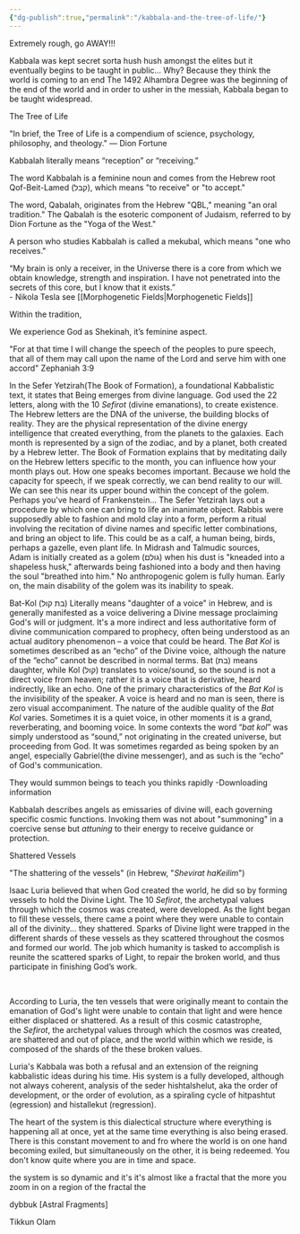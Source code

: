 ```yaml
---
{"dg-publish":true,"permalink":"/kabbala-and-the-tree-of-life/"}
---
```


Extremely rough, go AWAY!!! 

Kabbala was kept secret sorta hush hush amongst the elites
but it eventually begins to be taught in public...
Why?
Because they think the world is coming to an end
The 1492 Alhambra Degree was the beginning of the end of the world and  in order to usher in the messiah, Kabbala began to be taught widespread. 




The Tree of Life 

"In brief, the Tree of Life is a compendium of science, psychology,
philosophy, and theology." — Dion Fortune


Kabbalah literally means “reception” or “receiving.”


The word Kabbalah is a feminine noun and comes from the Hebrew root Qof-Beit-Lamed (קבל), which means "to receive" or "to accept."

The word, Qabalah, originates from the Hebrew "QBL," meaning "an oral
tradition." The Qabalah is the esoteric component of Judaism, referred to
by Dion Fortune as the "Yoga of the West."


A person who studies Kabbalah is called a mekubal, which means "one who receives."

“My brain is only a receiver, in the Universe there is a core from which we obtain knowledge, strength and inspiration. I have not penetrated into the secrets of this core, but I know that it exists.”  
	- Nikola Tesla 
		see [[Morphogenetic Fields\|Morphogenetic Fields]]


Within the tradition, 

We experience God as Shekinah, it’s feminine aspect. 


"For at that time I will change the speech of the peoples to pure speech, that all of them may call upon the name of the Lord and serve him with one accord"
	Zephaniah 3:9 

In the Sefer Yetzirah(The Book of Formation), a foundational Kabbalistic text, it states that Being emerges from divine language. God used the 22 letters, along with the 10 _Sefirot_ (divine emanations), to create existence. The Hebrew letters are the DNA of the universe, the building blocks of reality. They are the physical representation of the divine energy intelligence that created everything, from the planets to the galaxies. Each month is represented by a sign of the zodiac, and by a planet, both created by a Hebrew letter. The Book of Formation explains that by meditating daily on the Hebrew letters specific to the month, you can influence how your month plays out. How one speaks becomes important. Because we hold the capacity for speech, if we speak correctly, we can bend reality to our will. We can see this near its upper bound within the concept of the golem. Perhaps you've heard of Frankenstein... The Sefer Yetzirah lays out a procedure by which one can bring to life an inanimate object. Rabbis were supposedly able to fashion and mold clay into a form, perform a ritual involving the recitation of divine names and specific letter combinations, and bring an object to life. This could be as a calf, a human being, birds, perhaps a gazelle, even plant life. In Midrash and Talmudic sources, Adam is initially created as a golem (גולם) when his dust is "kneaded into a shapeless husk," afterwards being fashioned into a body and then having the soul "breathed into him." No anthropogenic golem is fully human. Early on, the main disability of the golem was its inability to speak. 

Bat-Kol (בת קול) Literally means "daughter of a voice" in Hebrew, and is generally manifested as a voice delivering a Divine message proclaiming God's will or judgment. It's a more indirect and less authoritative form of divine communication compared to prophecy, often being understood as an actual auditory phenomenon – a voice that could be heard. The _Bat Kol_ is sometimes described as an “echo” of the Divine voice, although the nature of the “echo” cannot be described in normal terms. Bat (בת) means daughter, while Kol (קול) translates to voice/sound, so the sound is not a direct voice from heaven; rather it is a voice that is derivative, heard indirectly, like an echo. One of the primary characteristics of the _Bat Kol_ is the invisibility of the speaker. A voice is heard and no man is seen, there is zero visual accompaniment. The nature of the audible quality of the _Bat Kol_ varies. Sometimes it is a quiet voice, in other moments it is a grand, reverberating, and booming voice. In some contexts the word “_bat kol_” was simply understood as “sound,” not originating in the created universe, but proceeding from God. It was sometimes regarded as being spoken by an angel, especially Gabriel(the divine messenger), and as such is the “echo” of God's communication. 





They would summon beings to teach you thinks rapidly 
-Downloading information 


Kabbalah describes angels as emissaries of divine will, each governing specific cosmic functions. Invoking them was not about "summoning" in a coercive sense but _attuning_ to their energy to receive guidance or protection.


Shattered Vessels

"The shattering of the vessels" (in Hebrew, "_Shevirat haKeilim_")

Isaac Luria believed that when God created the world, he did so by forming vessels to hold the Divine Light. The 10 _Sefirot_, the archetypal values through which the cosmos was created, were developed. As the light began to fill these vessels, there came a point where they were unable to contain all of the divinity... they shattered. Sparks of Divine light were trapped in the different shards of these vessels as they scattered throughout the cosmos and formed our world. The job which humanity is tasked to accomplish is reunite the scattered sparks of Light, to repair the broken world, and thus participate in finishing God’s work. 



[  
](https://findingourwayhome.blog/wp-content/uploads/2013/11/light-in-hemlock-dsc05517.jpg)

According to Luria, the ten vessels that were originally meant to contain the emanation of God's light were unable to contain that light and were hence either displaced or shattered. As a result of this cosmic catastrophe, the _Sefirot_, the archetypal values through which the cosmos was created, are shattered and out of place, and the world within which we reside, is composed of the shards of the these broken values.

Luria's Kabbala was both a refusal and an extension of the reigning kabbalistic ideas during his time. His system is a fully developed, although not always coherent, analysis of the seder hishtalshelut, aka the order of development, or the order of evolution, as a spiraling cycle of hitpashtut (egression) and histallekut (regression). 

The heart of the system is this dialectical structure where everything is happening all at once, yet at the same time everything is also being erased. There is this constant movement to and fro where the world is on one hand becoming exiled, but simultaneously on the other, it is being redeemed. You don't know quite where you are in time and space.




the system is so dynamic and it's it's almost like a fractal that the more you zoom in on a region of the fractal the





dybbuk
[Astral Fragments]

Tikkun Olam

